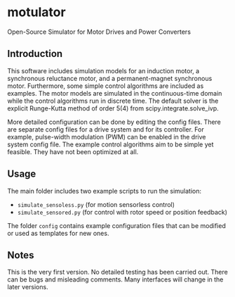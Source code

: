 # motulator
Open-Source Simulator for Motor Drives and Power Converters

Introduction
------------
This software includes simulation models for an induction motor, a synchronous reluctance motor, and a permanent-magnet synchronous motor. Furthermore, some simple control algorithms are included as examples. The motor models are simulated in the continuous-time domain while the control algorithms run in discrete time. The default solver is the explicit Runge-Kutta method of order 5(4) from scipy.integrate.solve_ivp.

More detailed configuration can be done by editing the config files. There are separate config files for a drive system and for its controller. For example, pulse-width modulation (PWM) can be enabled in the drive system config file. The example control algorithms aim to be simple yet feasible. They have not been optimized at all.

Usage
-----
The main folder includes two example scripts to run the simulation:

- `simulate_sensoless.py` (for motion sensorless control)
- `simulate_sensored.py` (for control with rotor speed or position feedback)

The folder `config` contains example configuration files that can be modified or used as templates for new ones.

Notes
-----
This is the very first version. No detailed testing has been carried out. There can be bugs and misleading comments. Many interfaces will change in the later versions.
